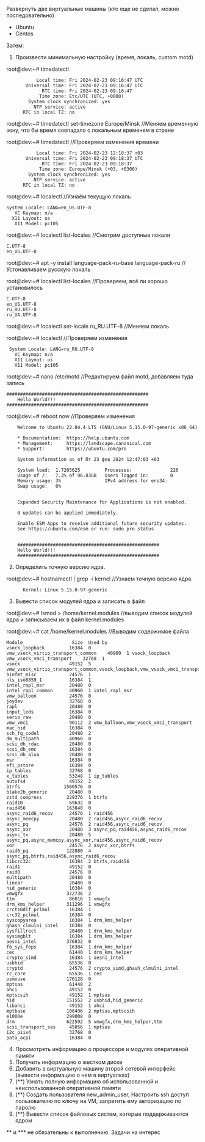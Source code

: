 Развернуть две виртуальные машины (кто еще не сделал, можно последовательно)
- Ubuntu
- Centos

Затем:
1. Произвести минимальную настройку (время, локаль, custom motd)

root@dev:~# timedatectl     

               Local time: Fri 2024-02-23 09:16:47 UTC
           Universal time: Fri 2024-02-23 09:16:47 UTC
                 RTC time: Fri 2024-02-23 09:16:47
                Time zone: Etc/UTC (UTC, +0000)
            System clock synchronized: yes
              NTP service: active
          RTC in local TZ: no

root@dev:~# timedatectl set-timezone Europe/Minsk   //Меняем временную зону, что бы время совпадало с локальным временем в стране

root@dev:~# timedatectl     //Проверяем изменения времени

               Local time: Fri 2024-02-23 12:18:37 +03
           Universal time: Fri 2024-02-23 09:18:37 UTC
                 RTC time: Fri 2024-02-23 09:18:37
                Time zone: Europe/Minsk (+03, +0300)
            System clock synchronized: yes
              NTP service: active
          RTC in local TZ: no

root@dev:~# localectl  //Узнаём текущую локаль

    System Locale: LANG=en_US.UTF-8
       VC Keymap: n/a
      X11 Layout: us
       X11 Model: pc105

root@dev:~# localectl list-locales //Смотрим доступные локали

    C.UTF-8
    en_US.UTF-8

root@dev:~# apt -y install language-pack-ru-base language-pack-ru  //Устонавливаем русскую локаль

root@dev:~# localectl list-locales //Проверяем, всё ли хорошо установилось

    C.UTF-8
    en_US.UTF-8
    ru_RU.UTF-8
    ru_UA.UTF-8

root@dev:~# localectl set-locale ru_RU.UTF-8 //Меняем локаль

root@dev:~# localectl //Проверяем изменения

     System Locale: LANG=ru_RU.UTF-8
       VC Keymap: n/a
       X11 Layout: us
       X11 Model: pc105

root@dev:~# nano /etc/motd //Редактируем файл motd, добавляем туда запись

    ####################################################
        Hello World!!!
    ####################################################

root@dev:~# reboot now   //Проверяем изменения

        Welcome to Ubuntu 22.04.4 LTS (GNU/Linux 5.15.0-97-generic x86_64)

        * Documentation:  https://help.ubuntu.com
        * Management:     https://landscape.canonical.com
        * Support:        https://ubuntu.com/pro

        System information as of Пт 23 фев 2024 12:47:03 +03

        System load:  1.7265625         Processes:              226
        Usage of /:   7.3% of 96.83GB   Users logged in:        0
        Memory usage: 3%                IPv4 address for ens34: 
        Swap usage:   0%


        Expanded Security Maintenance for Applications is not enabled.

        0 updates can be applied immediately.

        Enable ESM Apps to receive additional future security updates.
        See https://ubuntu.com/esm or run: sudo pro status


        ####################################################
        Hello World!!!
        ####################################################



2. Определить точную версию ядра.

root@dev:~# hostnamectl | grep -i kernel  //Узнаем точную версию ядра

          Kernel: Linux 5.15.0-97-generic


3. Вывести список модулей ядра и записать в файл

root@dev:~# lsmod > /home/kernel.modules //выводим список модулей ядра и записываем их в файл kernel.modules

root@dev:~# cat /home/kernel.modules  //Выводим содержимое файла

    Module                  Size  Used by
    vsock_loopback         16384  0
    vmw_vsock_virtio_transport_common    40960  1 vsock_loopback
    vmw_vsock_vmci_transport    32768  1
    vsock                  49152  5 vmw_vsock_virtio_transport_common,vsock_loopback,vmw_vsock_vmci_transport
    binfmt_misc            24576  1
    nls_iso8859_1          16384  1
    intel_rapl_msr         20480  0
    intel_rapl_common      40960  1 intel_rapl_msr
    vmw_balloon            24576  0
    joydev                 32768  0
    rapl                   20480  0
    input_leds             16384  0
    serio_raw              20480  0
    vmw_vmci               90112  2 vmw_balloon,vmw_vsock_vmci_transport
    mac_hid                16384  0
    sch_fq_codel           20480  2
    dm_multipath           40960  0
    scsi_dh_rdac           20480  0
    scsi_dh_emc            16384  0
    scsi_dh_alua           20480  0
    msr                    16384  0
    efi_pstore             16384  0
    ip_tables              32768  0
    x_tables               53248  1 ip_tables
    autofs4                49152  2
    btrfs                1560576  0
    blake2b_generic        20480  0
    zstd_compress         229376  1 btrfs
    raid10                 69632  0
    raid456               163840  0
    async_raid6_recov      24576  1 raid456
    async_memcpy           20480  2 raid456,async_raid6_recov
    async_pq               24576  2 raid456,async_raid6_recov
    async_xor              20480  3 async_pq,raid456,async_raid6_recov
    async_tx               20480  5 async_pq,async_memcpy,async_xor,raid456,async_raid6_recov
    xor                    24576  2 async_xor,btrfs
    raid6_pq              122880  4 async_pq,btrfs,raid456,async_raid6_recov
    libcrc32c              16384  2 btrfs,raid456
    raid1                  49152  0
    raid0                  24576  0
    multipath              20480  0
    linear                 20480  0
    hid_generic            16384  0
    vmwgfx                372736  2
    ttm                    86016  1 vmwgfx
    drm_kms_helper        311296  1 vmwgfx
    crct10dif_pclmul       16384  1
    crc32_pclmul           16384  0
    syscopyarea            16384  1 drm_kms_helper
    ghash_clmulni_intel    16384  0
    sysfillrect            20480  1 drm_kms_helper
    sysimgblt              16384  1 drm_kms_helper
    aesni_intel           376832  0
    fb_sys_fops            16384  1 drm_kms_helper
    cec                    61440  1 drm_kms_helper
    crypto_simd            16384  1 aesni_intel
    usbhid                 65536  0
    cryptd                 24576  2 crypto_simd,ghash_clmulni_intel
    rc_core                65536  1 cec
    psmouse               176128  0
    mptsas                 61440  2
    ahci                   49152  0
    mptscsih               49152  1 mptsas
    hid                   151552  2 usbhid,hid_generic
    libahci                49152  1 ahci
    mptbase               106496  2 mptsas,mptscsih
    e1000e                299008  0
    drm                   622592  5 vmwgfx,drm_kms_helper,ttm
    scsi_transport_sas     45056  1 mptsas
    i2c_piix4              32768  0
    pata_acpi              16384  0


4. Просмотреть информацию о процессоре и модулях оперативной памяти
5. Получить информацию о жестком диске
6. Добавить в виртуальную машину второй сетевой интерфейс (вывести информацию о нем в виртуалках)
7. (**) Узнать полную информацию об использованной и неиспользованной оперативной памяти
8. (**) Создать пользователя new_admin_user, Настроить ssh доступ пользователю по ключу на VM, запретить ему авторизацию по паролю
9. (**) Вывести список файловых систем, которые поддерживаются ядром

** и *** не обязательны к выполнению. Задачи на интерес